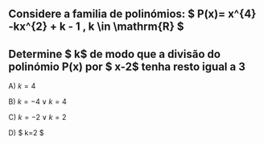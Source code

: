 ## Considere a familia de polinómios: $ P(x)= x^{4} -kx^{2} + k - 1 ,  k \in \mathrm{R} $


## Determine $ k$ de modo que a divisão do polinómio P(x) por $ x-2$ tenha resto igual a 3

A) $k= 4$

B) $k= -4 \vee k= 4$

C) $k= -2  \vee k=2$

D) $ k=2 $